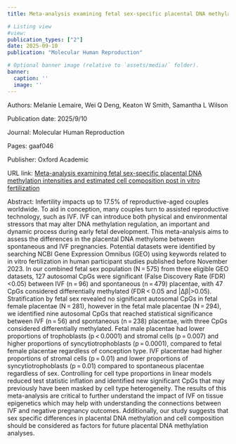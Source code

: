 ```yaml
---
title: Meta-analysis examining fetal sex-specific placental DNA methylation intensities and estimated cell composition post in vitro fertilization

# Listing view
#view:
publication_types: ["2"]
date: 2025-09-10
publication: "Molecular Human Reproduction"

# Optional banner image (relative to `assets/media/` folder).
banner:
  caption: ''
  image: ''
---
```

Authors: Melanie Lemaire, Wei Q Deng, Keaton W Smith, Samantha L Wilson

Publication date: 2025/9/10

Journal: Molecular Human Reproduction 

Pages: gaaf046

Publisher: Oxford Academic

URL link: [Meta-analysis examining fetal sex-specific placental DNA methylation intensities and estimated cell composition post in vitro fertilization](https://academic.oup.com/molehr/advance-article/doi/10.1093/molehr/gaaf046/8250119?utm_source=advanceaccess&utm_campaign=molehr&utm_medium=email)

Abstract: Infertility impacts up to 17.5% of reproductive-aged couples worldwide. To aid in conception, many couples turn to assisted reproductive technology, such as IVF. IVF can introduce both physical and environmental stressors that may alter DNA methylation regulation, an important and dynamic process during early fetal development. This meta-analysis aims to assess the differences in the placental DNA methylome between spontaneous and IVF pregnancies. Potential datasets were identified by searching NCBI Gene Expression Omnibus (GEO) using keywords related to in vitro fertilization in human participant studies published before November 2023. In our combined fetal sex population (N = 575) from three eligible GEO datasets, 127 autosomal CpGs were significant (False Discovery Rate (FDR)<0.05) between IVF (n = 96) and spontaneous (n = 479) placentae, with 47 CpGs considered differentially methylated (FDR < 0.05 and |Δβ|>0.05). Stratification by fetal sex revealed no significant autosomal CpGs in fetal female placentae (N = 281), however in the fetal male placentae (N = 294), we identified nine autosomal CpGs that reached statistical significance between IVF (n = 56) and spontaneous (n = 238) placentae, with three CpGs considered differentially methylated. Fetal male placentae had lower proportions of trophoblasts (p < 0.0001) and stromal cells (p = 0.007) and higher proportions of syncytiotrophoblasts (p = 0.0001), compared to fetal female placentae regardless of conception type. IVF placentae had higher proportions of stromal cells (p = 0.01) and lower proportions of syncytiotrophoblasts (p = 0.01) compared to spontaneous placentae regardless of sex. Controlling for cell type proportions in linear models reduced test statistic inflation and identified new significant CpGs that may previously have been masked by cell type heterogeneity. The results of this meta-analysis are critical to further understand the impact of IVF on tissue epigenetics which may help with understanding the connections between IVF and negative pregnancy outcomes. Additionally, our study suggests that sex specific differences in placental DNA methylation and cell composition should be considered as factors for future placental DNA methylation analyses.
